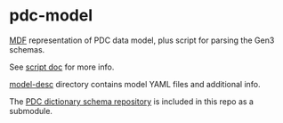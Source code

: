 pdc-model
====

[MDF](https://github.com/CBIIT/bento-mdf) representation of PDC data model,
plus script for parsing the Gen3 schemas. 

See [script doc](./slurp-pdc.md) for more info.

[model-desc](./model-desc) directory contains model YAML files and additional info.

The [PDC dictionary schema repository](https://github.com/esacinc/PDC-Public.git)
is included in this repo as a submodule.
